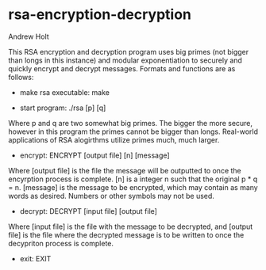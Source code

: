 # rsa-encryption-decryption
Andrew Holt

This RSA encryption and decryption program uses big primes (not bigger than longs in this instance) and modular exponentiation to securely and quickly encrypt and decrypt messages. Formats and functions are as follows:

- make rsa executable:
make

- start program:
./rsa [p] [q]

Where p and q are two somewhat big primes. The bigger the more secure, however in this program the primes cannot be bigger than longs. Real-world applications of RSA alogirthms utilize primes much, much larger.

- encrypt:
ENCRYPT
[output file] [n] [message]

Where [output file] is the file the message will be outputted to once the encyrption process is complete. [n] is a integer n such that the original p * q = n. [message] is the message to be encrypted, which may contain as many words as desired. Numbers or other symbols may not be used.

- decrypt:
DECRYPT
[input file] [output file]

Where [input file] is the file with the message to be decrypted, and [output file] is the file where the decrypted message is to be written to once the decypriton process is complete.

- exit:
EXIT